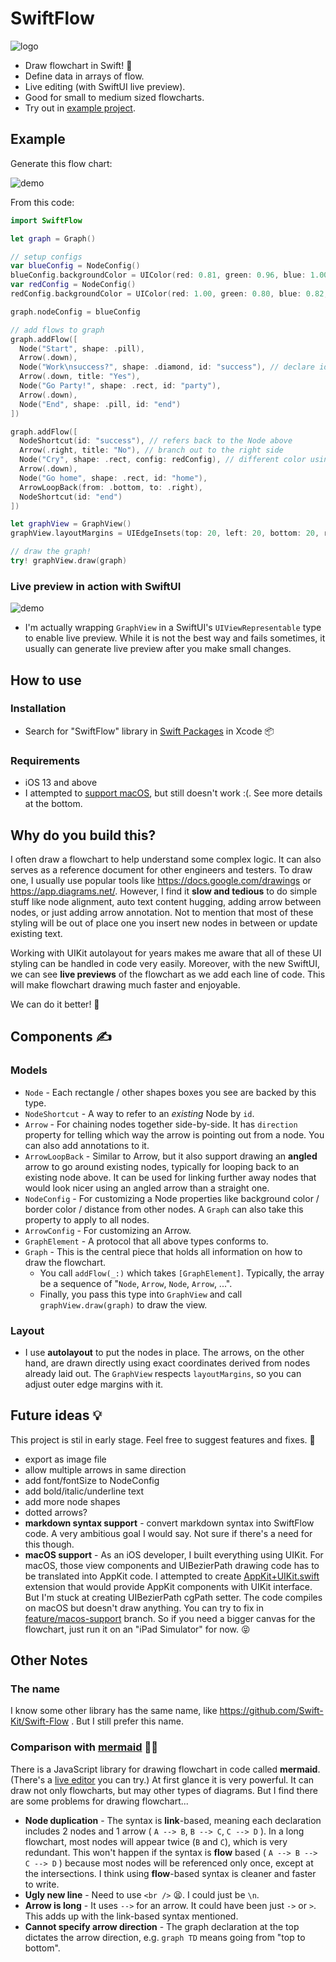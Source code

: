 # SwiftFlow

![logo](https://user-images.githubusercontent.com/652167/82144157-36701000-9879-11ea-94f4-eb576f007c4d.png)

- Draw flowchart in Swift! 🚀
- Define data in arrays of flow.
- Live editing (with SwiftUI live preview). 
- Good for small to medium sized flowcharts.
- Try out in [example project](https://github.com/hlung/SwiftFlowExample).


## Example

Generate this flow chart:

![demo](https://user-images.githubusercontent.com/652167/82152746-fbc8a080-9895-11ea-82dd-59316491a9a4.gif)

From this code:

```swift
import SwiftFlow
```

```swift
let graph = Graph()

// setup configs
var blueConfig = NodeConfig()
blueConfig.backgroundColor = UIColor(red: 0.81, green: 0.96, blue: 1.00, alpha: 1.00)
var redConfig = NodeConfig()
redConfig.backgroundColor = UIColor(red: 1.00, green: 0.80, blue: 0.82, alpha: 1.00)

graph.nodeConfig = blueConfig

// add flows to graph
graph.addFlow([
  Node("Start", shape: .pill),
  Arrow(.down),
  Node("Work\nsuccess?", shape: .diamond, id: "success"), // declare id for later reference
  Arrow(.down, title: "Yes"),
  Node("Go Party!", shape: .rect, id: "party"),
  Arrow(.down),
  Node("End", shape: .pill, id: "end")
])

graph.addFlow([
  NodeShortcut(id: "success"), // refers back to the Node above
  Arrow(.right, title: "No"), // branch out to the right side
  Node("Cry", shape: .rect, config: redConfig), // different color using config
  Arrow(.down),
  Node("Go home", shape: .rect, id: "home"),
  ArrowLoopBack(from: .bottom, to: .right),
  NodeShortcut(id: "end")
])

let graphView = GraphView()
graphView.layoutMargins = UIEdgeInsets(top: 20, left: 20, bottom: 20, right: 20)

// draw the graph!
try! graphView.draw(graph)
```

### Live preview in action with SwiftUI

![demo](https://user-images.githubusercontent.com/652167/81291197-edaba080-909b-11ea-9320-159b535751fd.gif)

* I'm actually wrapping `GraphView` in a SwiftUI's `UIViewRepresentable` type to enable live preview. While it is not the best way and fails sometimes, it usually can generate live preview after you make small changes.

## How to use

### Installation
- Search for "SwiftFlow" library in [Swift Packages](https://developer.apple.com/documentation/xcode/adding_package_dependencies_to_your_app) in Xcode 📦 

### Requirements

- iOS 13 and above
- I attempted to [support macOS](https://github.com/hlung/SwiftFlow/tree/feature/macos-support), but still doesn't work :(. See more details at the bottom.


## Why do you build this?

I often draw a flowchart to help understand some complex logic. It can also serves as a reference document for other engineers and testers.
To draw one, I usually use popular tools like https://docs.google.com/drawings or https://app.diagrams.net/. 
However, I find it **slow and tedious** to do simple stuff like node alignment, auto text content hugging, adding arrow between nodes, or just adding arrow annotation. 
Not to mention that most of these styling will be out of place one you insert new nodes in between or update existing text.

Working with UIKit autolayout for years makes me aware that all of these UI styling can be handled in code very easily.
Moreover, with the new SwiftUI, we can see **live previews** of the flowchart as we add each line of code. This will make flowchart drawing much faster and enjoyable.  

We can do it better! 💪


## Components ✍️

### Models

- `Node` - Each rectangle / other shapes boxes you see are backed by this type.
- `NodeShortcut` - A way to refer to an *existing* Node by `id`.
- `Arrow` - For chaining nodes together side-by-side. It has `direction` property for telling which way the arrow is pointing out from a node. You can also add annotations to it.
- `ArrowLoopBack` - Similar to Arrow, but it also support drawing an **angled** arrow to go around existing nodes, typically for looping back to an existing node above. It can be used for linking further away nodes that would look nicer using an angled arrow than a straight one.
- `NodeConfig` - For customizing a Node properties like background color / border color / distance from other nodes. A `Graph` can also take this property to apply to all nodes.
- `ArrowConfig` - For customizing an Arrow. 
- `GraphElement` - A protocol that all above types conforms to.
- `Graph` - This is the central piece that holds all information on how to draw the flowchart. 
  - You call `addFlow(_:)` which takes `[GraphElement]`. Typically, the array be a sequence of "`Node`, `Arrow`, `Node`, `Arrow`, ...".
  - Finally, you pass this type into `GraphView` and call `graphView.draw(graph)` to draw the view.

### Layout

- I use **autolayout** to put the nodes in place. The arrows, on the other hand, are drawn directly using exact coordinates derived from nodes already laid out. The `GraphView` respects `layoutMargins`, so you can adjust outer edge margins with it. 

## Future ideas 💡
This project is stil in early stage. Feel free to suggest features and fixes. 🙂
- export as image file
- allow multiple arrows in same direction
- add font/fontSize to NodeConfig
- add bold/italic/underline text
- add more node shapes
- dotted arrows?
- **markdown syntax support** - convert markdown syntax into SwiftFlow code. A very ambitious goal I would say. Not sure if there's a need for this though.
- **macOS support** - As an iOS developer, I built everything using UIKit. For macOS, those view components and UIBezierPath drawing code has to be translated into AppKit code. I attempted to create [AppKit+UIKit.swift](https://github.com/hlung/SwiftFlow/tree/feature/macos-support/Sources/SwiftFlow/AppKit%2BUIKit) extension that would provide AppKit components with UIKit interface. But I'm stuck at creating UIBezierPath cgPath setter. The code compiles on macOS but doesn't draw anything. You can try to fix in [feature/macos-support](https://github.com/hlung/SwiftFlow/tree/feature/macos-support) branch. So if you need a bigger canvas for the flowchart, just run it on an "iPad Simulator" for now. 😝


## Other Notes

### The name

I know some other library has the same name, like https://github.com/Swift-Kit/Swift-Flow . But I still prefer this name.

### Comparison with [mermaid](https://mermaidjs.github.io/#/) 🧜‍♀️

There is a JavaScript library for drawing flowchart in code called **mermaid**. (There's a [live editor](https://mermaid-js.github.io/mermaid-live-editor) you can try.)
At first glance it is very powerful. It can draw not only flowcharts, but may other types of diagrams. But I find there are some problems for drawing flowchart...

- **Node duplication** - The syntax is **link**-based, meaning each declaration includes 2 nodes and 1 arrow ( `A --> B`, `B --> C`, `C --> D` ). In a long flowchart, most nodes will appear  twice (`B` and `C`), which is very redundant. This won't happen if the syntax is **flow** based ( `A --> B --> C --> D` ) because most nodes will be referenced only once, except at the intersections. I think using **flow**-based syntax is cleaner and faster to write.
- **Ugly new line** - Need to use `<br />` 😫. I could just be `\n`.
- **Arrow is long** - It uses `-->` for an arrow. It could have been just `->` or `>`. This adds up with the link-based syntax mentioned.
- **Cannot specify arrow direction** - The graph declaration at the top dictates the arrow direction, e.g. `graph TD` means going from "top to bottom".
